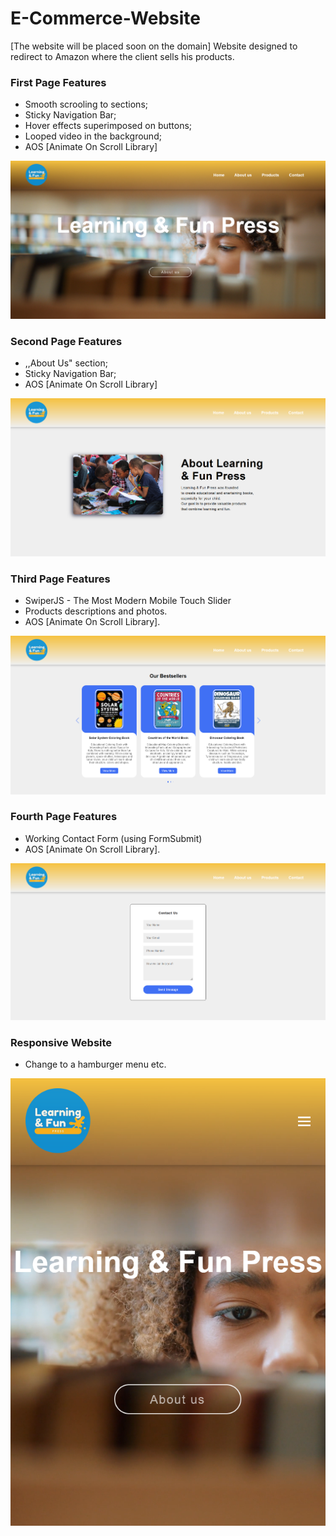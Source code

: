 # E-Commerce-Website 
[The website will be placed soon on the domain]
Website designed to redirect to Amazon where the client sells his products.

### First Page Features
- Smooth scrooling to sections;
- Sticky Navigation Bar;
- Hover effects superimposed on buttons;
- Looped video in the background;
- AOS [Animate On Scroll Library]

![Screenshot](forReadme/strona1.png)

### Second Page Features
- ,,About Us" section;
- Sticky Navigation Bar;
- AOS [Animate On Scroll Library]

![Screenshot](forReadme/strona2.png)

### Third Page Features
- SwiperJS - The Most Modern Mobile Touch Slider
- Products descriptions and photos.
- AOS [Animate On Scroll Library].

![Screenshot](forReadme/strona3.png)

### Fourth Page Features
- Working Contact Form (using FormSubmit)
- AOS [Animate On Scroll Library].

![Screenshot](forReadme/strona4.png)

### Responsive Website
- Change to a hamburger menu etc.

![Screenshot](forReadme/strona5.png)
